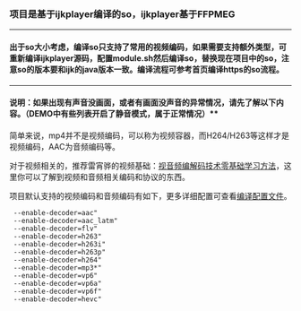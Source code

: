 
### 项目是基于ijkplayer编译的so，ijkplayer基于FFPMEG

---------

#### 出于so大小考虑，编译so只支持了常用的视频编码，如果需要支持额外类型，可重新编译ijkplayer源码，配置module.sh然后编译so，替换现在项目中的so，注意so的版本要和ijk的java版本一致。编译流程可参考首页编译https的so流程。

---------

#### 说明：如果出现有声音没画面，或者有画面没声音的异常情况，请先了解以下内容。（DEMO中有些列表开启了静音模式，属于正常情况）**

简单来说，mp4并不是视频编码，可以称为视频容器，而H264/H263等这样才是视频编码，AAC为音频编码等。

对于视频相关的，推荐雷宵骅的视频基础：[视音频编解码技术零基础学习方法](http://blog.csdn.net/leixiaohua1020/article/details/18893769)，这里你可以了解到视频和音频相关编码和协议的东西。


项目默认支持的视频编码和音频编码有如下，更多详细配置可查看[编译配置文件](https://github.com/CarGuo/GSYVideoPlayer/blob/master/module-lite-hevc.sh)。

```
 --enable-decoder=aac"
 --enable-decoder=aac_latm"
 --enable-decoder=flv"
 --enable-decoder=h263"
 --enable-decoder=h263i"
 --enable-decoder=h263p"
 --enable-decoder=h264"
 --enable-decoder=mp3*"
 --enable-decoder=vp6"
 --enable-decoder=vp6a"
 --enable-decoder=vp6f"
 --enable-decoder=hevc"

```

